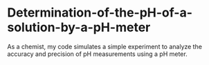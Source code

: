 # Determination-of-the-pH-of-a-solution-by-a-pH-meter

As a chemist, my code simulates a simple experiment to analyze the accuracy and precision of pH measurements using a pH meter.
